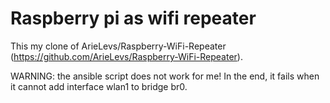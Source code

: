 
Raspberry pi as wifi repeater
===============================

This my clone of ArieLevs/Raspberry-WiFi-Repeater (https://github.com/ArieLevs/Raspberry-WiFi-Repeater).

WARNING: the ansible script does not work for me! In the end, it fails when it cannot add interface wlan1 to bridge br0.

